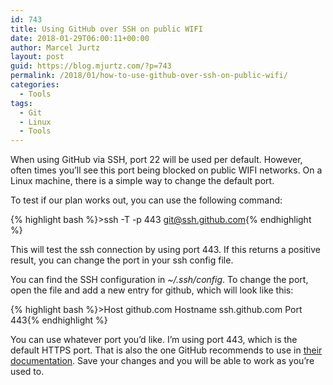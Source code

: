 ```yaml
---
id: 743
title: Using GitHub over SSH on public WIFI
date: 2018-01-29T06:00:11+00:00
author: Marcel Jurtz
layout: post
guid: https://blog.mjurtz.com/?p=743
permalink: /2018/01/how-to-use-github-over-ssh-on-public-wifi/
categories:
  - Tools
tags:
  - Git
  - Linux
  - Tools
---
```

When using GitHub via SSH, port 22 will be used per default. However, often times you&#8217;ll see this port being blocked on public WIFI networks. On a Linux machine, there is a simple way to change the default port.

To test if our plan works out, you can use the following command:

{% highlight bash %}>ssh -T -p 443 git@ssh.github.com{% endhighlight %}

This will test the ssh connection by using port 443. If this returns a positive result, you can change the port in your ssh config file.

You can find the SSH configuration in _~/.ssh/config_. To change the port, open the file and add a new entry for github, which will look like this:

{% highlight bash %}>Host github.com
  Hostname ssh.github.com
  Port 443{% endhighlight %}

You can use whatever port you&#8217;d like. I&#8217;m using port 443, which is the default HTTPS port. That is also the one GitHub recommends to use in [their documentation](https://help.github.com/articles/using-ssh-over-the-https-port/). Save your changes and you will be able to work as you&#8217;re used to.